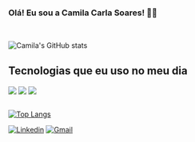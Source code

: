 ### Olá! Eu sou a Camila Carla Soares! 🙋‍♀️
<br>

![Camila's GitHub stats](https://github-readme-stats.vercel.app/api?username=CamilaCSoares&show_icons=true&theme=cobalt)

## Tecnologias que eu uso no meu dia

<div style="display: inline_block">
    <img align="center" açt="HTML5" src="https://img.shields.io/badge/HTML5-E34F26?style=for-the-badge&logo=html5&logoColor=white">
    <img align="center" açt="CSS3" src="https://img.shields.io/badge/CSS3-1572B6?style=for-the-badge&logo=css3&logoColor=white">
    <img align="center" açt="JavaScript" src="https://img.shields.io/badge/JavaScript-323330?style=for-the-badge&logo=javascript&logoColor=F7DF1E">
</div>
<br>

[![Top Langs](https://github-readme-stats.vercel.app/api/top-langs/?username=CamilaCSoares&layout=compact&theme=cobalt)](https://github.com/anuraghazra/github-readme-stats)

[![Linkedin](https://img.shields.io/badge/LinkedIn-0077B5?style=for-the-badge&logo=linkedin&logoColor=white)](https://www.linkedin.com/in/camila-carla-soares-092353232?lipi=urn%3Ali%3Apage%3Ad_flagship3_profile_view_base_contact_details%3Bo0cLnMxXTBmKQJ1T278AKQ%3D%3D)
[![Gmail](https://img.shields.io/badge/Gmail-D14836?style=for-the-badge&logo=gmail&logoColor=white)](https//camilacarlasoaress@gmail.com)
